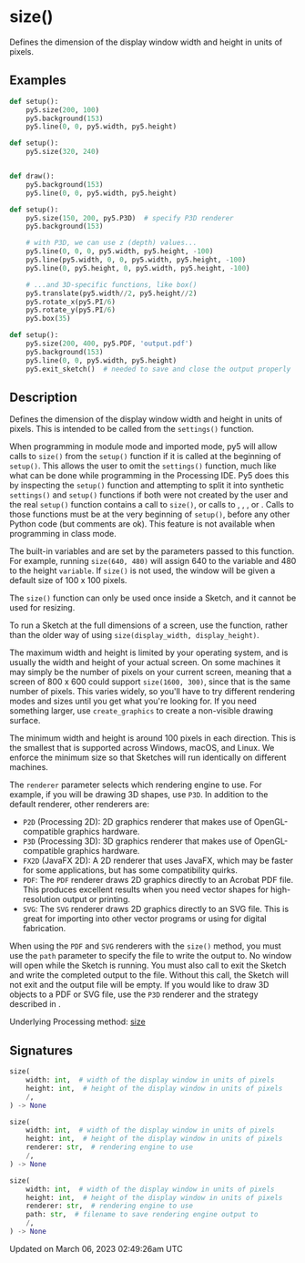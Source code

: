 # size()

Defines the dimension of the display window width and height in units of pixels.

## Examples

<div class="example-table">

<div class="example-row"><div class="example-cell-image">

</div><div class="example-cell-code">

```python
def setup():
    py5.size(200, 100)
    py5.background(153)
    py5.line(0, 0, py5.width, py5.height)
```

</div></div>

<div class="example-row"><div class="example-cell-image">

</div><div class="example-cell-code">

```python
def setup():
    py5.size(320, 240)


def draw():
    py5.background(153)
    py5.line(0, 0, py5.width, py5.height)
```

</div></div>

<div class="example-row"><div class="example-cell-image">

</div><div class="example-cell-code">

```python
def setup():
    py5.size(150, 200, py5.P3D)  # specify P3D renderer
    py5.background(153)

    # with P3D, we can use z (depth) values...
    py5.line(0, 0, 0, py5.width, py5.height, -100)
    py5.line(py5.width, 0, 0, py5.width, py5.height, -100)
    py5.line(0, py5.height, 0, py5.width, py5.height, -100)

    # ...and 3D-specific functions, like box()
    py5.translate(py5.width//2, py5.height//2)
    py5.rotate_x(py5.PI/6)
    py5.rotate_y(py5.PI/6)
    py5.box(35)
```

</div></div>

<div class="example-row"><div class="example-cell-image">

</div><div class="example-cell-code">

```python
def setup():
    py5.size(200, 400, py5.PDF, 'output.pdf')
    py5.background(153)
    py5.line(0, 0, py5.width, py5.height)
    py5.exit_sketch()  # needed to save and close the output properly
```

</div></div>

</div>

## Description

Defines the dimension of the display window width and height in units of pixels. This is intended to be called from the `settings()` function.

When programming in module mode and imported mode, py5 will allow calls to `size()` from the `setup()` function if it is called at the beginning of `setup()`. This allows the user to omit the `settings()` function, much like what can be done while programming in the Processing IDE. Py5 does this by inspecting the `setup()` function and attempting to split it into synthetic `settings()` and `setup()` functions if both were not created by the user and the real `setup()` function contains a call to `size()`, or calls to [](sketch_full_screen), [](sketch_smooth), [](sketch_no_smooth), or [](sketch_pixel_density). Calls to those functions must be at the very beginning of `setup()`, before any other Python code (but comments are ok). This feature is not available when programming in class mode.

The built-in variables [](sketch_width) and [](sketch_height) are set by the parameters passed to this function. For example, running `size(640, 480)` will assign 640 to the [](sketch_width) variable and 480 to the height `variable`. If `size()` is not used, the window will be given a default size of 100 x 100 pixels.

The `size()` function can only be used once inside a Sketch, and it cannot be used for resizing.

To run a Sketch at the full dimensions of a screen, use the [](sketch_full_screen) function, rather than the older way of using `size(display_width, display_height)`.

The maximum width and height is limited by your operating system, and is usually the width and height of your actual screen. On some machines it may simply be the number of pixels on your current screen, meaning that a screen of 800 x 600 could support `size(1600, 300)`, since that is the same number of pixels. This varies widely, so you'll have to try different rendering modes and sizes until you get what you're looking for. If you need something larger, use `create_graphics` to create a non-visible drawing surface.

The minimum width and height is around 100 pixels in each direction. This is the smallest that is supported across Windows, macOS, and Linux. We enforce the minimum size so that Sketches will run identically on different machines.

The `renderer` parameter selects which rendering engine to use. For example, if you will be drawing 3D shapes, use `P3D`. In addition to the default renderer, other renderers are:

* `P2D` (Processing 2D): 2D graphics renderer that makes use of OpenGL-compatible graphics hardware.
* `P3D` (Processing 3D): 3D graphics renderer that makes use of OpenGL-compatible graphics hardware.
* `FX2D` (JavaFX 2D): A 2D renderer that uses JavaFX, which may be faster for some applications, but has some compatibility quirks.
* `PDF`: The `PDF` renderer draws 2D graphics directly to an Acrobat PDF file. This produces excellent results when you need vector shapes for high-resolution output or printing.
* `SVG`: The `SVG` renderer draws 2D graphics directly to an SVG file. This is great for importing into other vector programs or using for digital fabrication.

When using the `PDF` and `SVG` renderers with the `size()` method, you must use the `path` parameter to specify the file to write the output to. No window will open while the Sketch is running. You must also call [](sketch_exit_sketch) to exit the Sketch and write the completed output to the file. Without this call, the Sketch will not exit and the output file will be empty. If you would like to draw 3D objects to a PDF or SVG file, use the `P3D` renderer and the strategy described in [](sketch_begin_raw).

Underlying Processing method: [size](https://processing.org/reference/size_.html)

## Signatures

```python
size(
    width: int,  # width of the display window in units of pixels
    height: int,  # height of the display window in units of pixels
    /,
) -> None

size(
    width: int,  # width of the display window in units of pixels
    height: int,  # height of the display window in units of pixels
    renderer: str,  # rendering engine to use
    /,
) -> None

size(
    width: int,  # width of the display window in units of pixels
    height: int,  # height of the display window in units of pixels
    renderer: str,  # rendering engine to use
    path: str,  # filename to save rendering engine output to
    /,
) -> None
```

Updated on March 06, 2023 02:49:26am UTC
